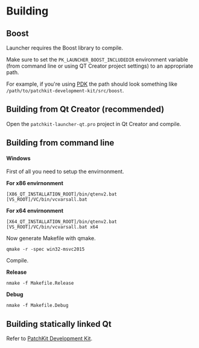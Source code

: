 # Building

## Boost
Launcher requires the Boost library to compile.

Make sure to set the `PK_LAUNCHER_BOOST_INCLUDEDIR` environment variable (from command line or using QT Creator project settings) to an appropriate path.

For example, if you're using [PDK](https://github.com/patchkit-net/patchkit-development-kit/) the path should look something like `/path/to/patchkit-development-kit/src/boost`.

## Building from Qt Creator (recommended)

Open the `patchkit-launcher-qt.pro` project in Qt Creator and compile.

## Building from command line

#### Windows

First of all you need to setup the envirnonment.

**For x86 envirnonment**
``` Batch
[X86_QT_INSTALLATION_ROOT]/bin/qtenv2.bat
[VS_ROOT]/VC/bin/vcvarsall.bat
```

**For x64 envirnonment**
``` Batch
[X64_QT_INSTALLATION_ROOT]/bin/qtenv2.bat
[VS_ROOT]/VC/bin/vcvarsall.bat x64
```

Now generate Makefile with qmake.
``` Batch
qmake -r -spec win32-msvc2015
```

Compile.

**Release**
``` Batch
nmake -f Makefile.Release
```

**Debug**
``` Batch
nmake -f Makefile.Debug
```

## Building statically linked Qt

Refer to [PatchKit Development Kit](https://github.com/patchkit-net/patchkit-development-kit).
